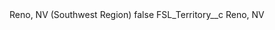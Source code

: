 <?xml version="1.0" encoding="UTF-8"?>
<CustomMetadata xmlns="http://soap.sforce.com/2006/04/metadata" xmlns:xsi="http://www.w3.org/2001/XMLSchema-instance" xmlns:xsd="http://www.w3.org/2001/XMLSchema">
    <label>Reno, NV (Southwest Region)</label>
    <protected>false</protected>
    <values>
        <field>FSL_Territory__c</field>
        <value xsi:type="xsd:string">Reno, NV</value>
    </values>
</CustomMetadata>
